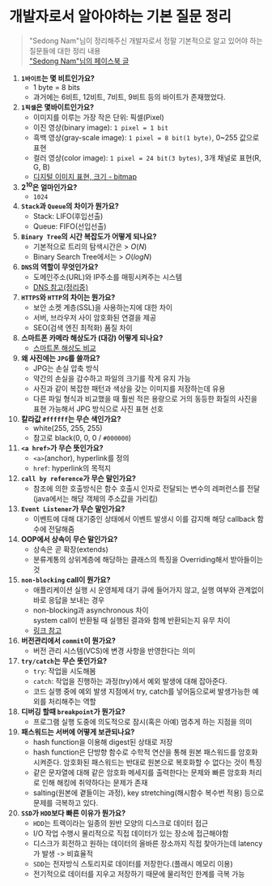 # 개발자로서 알아야하는 기본 질문 정리

> "Sedong Nam"님이 정리해주신 개발자로서 정말 기본적으로 알고 있어야 하는 질문들에 대한 정리 내용  
["Sedong Nam"님의 페이스북 글](https://www.facebook.com/dgtgrade/posts/3654195844639255)

1. **`1바이트`는 몇 비트인가요?**
   - 1 byte = 8 bits
   - 과거에는 6비트, 12비트, 7비트, 9비트 등의 바이트가 존재했었다.
2. **`1픽셀`은 몇바이트인가요?**
   - 이미지를 이루는 가장 작은 단위: 픽셀(Pixel)
   - 이진 영상(binary image): `1 pixel = 1 bit`
   - 흑백 영상(gray-scale image): `1 pixel = 8 bit(1 byte)`, 0~255 값으로 표현
   - 컬러 영상(color image): `1 pixel = 24 bit(3 bytes)`, 3개 채널로 표현(R, G, B)
   - [디지털 이미지 표현, 크기 - bitmap](https://twlab.tistory.com/23)
3. **2<sup>10</sup>은 얼마인가요?**
   - `1024`
4. **`Stack`과 `Queue`의 차이가 뭔가요?**
   - Stack: LIFO(후입선출)
   - Queue: FIFO(선입선출)
5. **`Binary Tree`의 시간 복잡도가 어떻게 되나요?**
   - 기본적으로 트리의 탐색시간은 > $O(N)$
   - Binary Search Tree에서는 > $O(logN)$
6. **`DNS`의 역할이 무엇인가요?**
   - 도메인주소(URL)와 IP주소를 매핑시켜주는 시스템
   - [DNS 참고(정리중)](https://github.com/beaniejoy/java-backend-note/blob/main/06_web/DNS.md)
7. **`HTTPS`와 `HTTP`의 차이는 뭔가요?**
   - 보안 소켓 계층(SSL)을 사용하는지에 대한 차이
   - 서버, 브라우저 사이 암호화된 연결을 제공
   - SEO(검색 엔진 최적화) 품질 차이
8. **스마트폰 카메라 해상도가 (대강) 어떻게 되나요?**
   - [스마트폰 해상도 비교](https://zetawiki.com/wiki/%EC%8A%A4%EB%A7%88%ED%8A%B8%ED%8F%B0_%ED%95%B4%EC%83%81%EB%8F%84,_%ED%99%94%EB%A9%B4%EB%B9%84%EC%9C%A8)
9. **왜 사진에는 `JPG`를 쓸까요?**
   - JPG는 손실 압축 방식
   - 약간의 손실을 감수하고 파일의 크기를 작게 유지 가능
   - 사진과 같이 복잡한 패턴과 색상을 갖는 이미지를 저장하는데 유용
   - 다른 파일 형식과 비교했을 때 훨씬 적은 용량으로 거의 동등한 화질의 사진을 표현 가능해서 JPG 방식으로 사진 표현 선호
10. **칼라값 `#ffffff`는 무슨 색인가요?**
     - white(255, 255, 255)
     - 참고로 black(0, 0, 0 / `#000000`)
11. **`<a href>`가 무슨 뜻인가요?**
     - `<a>`(anchor), hyperlink를 정의
     - `href`: hyperlink의 목적지
12. **`call by reference`가 무슨 말인가요?**
    - 참조에 의한 호출방식은 함수 호출시 인자로 전달되는 변수의 레퍼런스를 전달  
   (java에서는 해당 객체의 주소값을 가리킴)
13. **`Event Listener`가 무슨 말인가요?**
    - 이벤트에 대해 대기중인 상태에서 이벤트 발생시 이를 감지해 해당 callback 함수에 전달해줌
14. **OOP에서 상속이 무슨 말인가요?**
    - 상속은 곧 확장(extends)
    - 분류계통의 상위계층에 해당하는 클래스의 특징을 Overriding해서 받아들이는 것
15. **`non-blocking` call이 뭔가요?**
    - 애플리케이션 실행 시 운영체제 대기 큐에 들어가지 않고, 실행 여부와 관계없이 바로 응답을 보내는 경우
    - non-blocking과 asynchronous 차이  
   system call이 반환될 때 실행된 결과와 함께 반환되는지 유무 차이
    - [링크 참고](https://www.slipp.net/questions/367)
16. **버전관리에서 `commit`이 뭔가요?**
    - 버전 관리 시스템(VCS)에 변경 사항을 반영한다는 의미
17. **`try/catch`는 무슨 뜻인가요?**
    - `try`: 작업을 시도해봄
    - `catch`: 작업을 진행하는 과정(try)에서 예외 발생에 대해 잡아준다.
    - 코드 실행 중에 예외 발생 지점에서 try, catch를 넣어둠으로써 발생가능한 예외를 처리해주는 역할
18. **디버깅 할때 `breakpoint`가 뭔가요?**
    - 프로그램 실행 도중에 의도적으로 잠시(혹은 아예) 멈추게 하는 지점을 의미
19. **패스워드는 서버에 어떻게 보관되나요?**
    - hash function을 이용해 digest된 상태로 저장
    - hash function은 단방향 함수로 수학적 연산을 통해 원본 패스워드를 암호화시켜준다. 암호화된 패스워드는 반대로 원본으로 복호화할 수 없다는 것이 특징
    - 같은 문자열에 대해 같은 암호화 메세지를 출력한다는 문제와 빠른 암호화 처리로 인해 해킹에 취약하다는 문제가 존재
    - salting(원본에 곁들이는 과정), key stretching(해시함수 복수번 적용) 등으로 문제를 극복하고 있다.
20. **`SSD`가 `HDD`보다 빠른 이유가 뭔가요?**
    - `HDD`는 트랙이라는 일종의 원반 모양의 디스크로 데이터 접근
    - I/O 작업 수행시 물리적으로 직접 데이터가 있는 장소에 접근해야함
    - 디스크가 회전하고 원하는 데이터의 올바른 장소까지 직접 찾아가는데 latency가 발생 -> 비효율적
    - `SDD`는 전자방식 스토리지로 데이터를 저장한다.(플래시 메모리 이용)
    - 전기적으로 데이터를 지우고 저장하기 때문에 물리적인 한계를 극복 가능